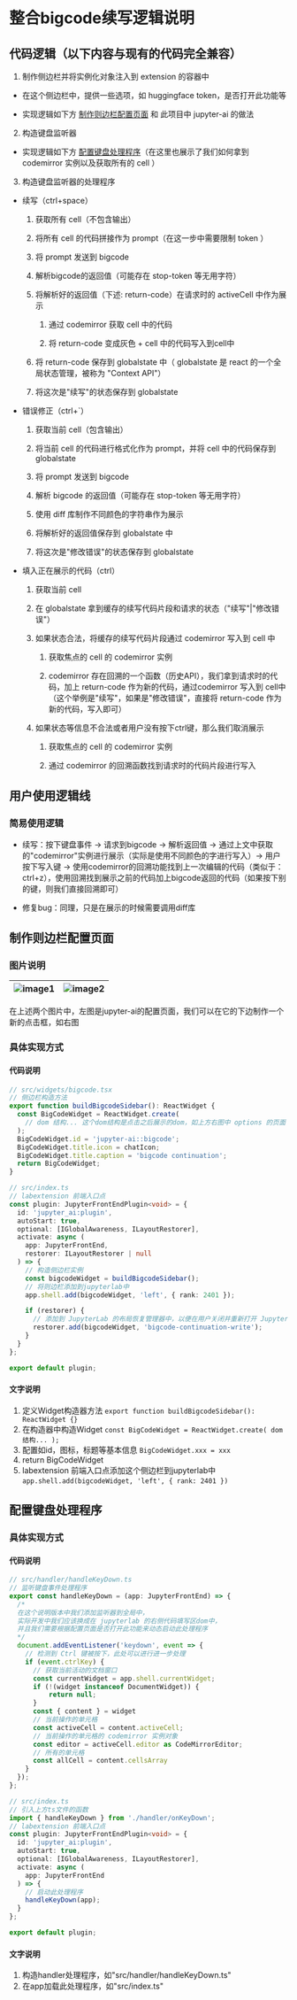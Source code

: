 # 整合bigcode续写逻辑说明


## 代码逻辑（以下内容与现有的代码完全兼容）
1. 制作侧边栏并将实例化对象注入到 extension 的容器中

- 在这个侧边栏中，提供一些选项，如 huggingface token，是否打开此功能等

- 实现逻辑如下方 [制作则边栏配置页面](#制作则边栏配置页面) 和 此项目中 jupyter-ai 的做法

2. 构造键盘监听器

- 实现逻辑如下方 [配置键盘处理程序](#配置键盘处理程序)（在这里也展示了我们如何拿到 codemirror 实例以及获取所有的 cell ）

3. 构造键盘监听器的处理程序

- 续写（ctrl+space）
  
    1. 获取所有 cell（不包含输出）

    2. 将所有 cell 的代码拼接作为 prompt（在这一步中需要限制 token ）

    3. 将 prompt 发送到 bigcode

    4. 解析bigcode的返回值（可能存在 stop-token 等无用字符）

    5. 将解析好的返回值（下述: return-code）在请求时的 activeCell 中作为展示

        1. 通过 codemirror 获取 cell 中的代码

        2. 将 return-code 变成灰色 + cell 中的代码写入到cell中

    6. 将 return-code 保存到 globalstate 中（ globalstate 是 react 的一个全局状态管理，被称为 "Context API"）

    7. 将这次是"续写"的状态保存到 globalstate

- 错误修正（ctrl+`）

    1. 获取当前 cell（包含输出）

    2. 将当前 cell 的代码进行格式化作为 prompt，并将 cell 中的代码保存到 globalstate

    3. 将 prompt 发送到 bigcode

    4. 解析 bigcode 的返回值（可能存在 stop-token 等无用字符）

    5. 使用 diff 库制作不同颜色的字符串作为展示

    6. 将解析好的返回值保存到 globalstate 中

    7. 将这次是"修改错误"的状态保存到 globalstate

- 填入正在展示的代码（ctrl）

    1. 获取当前 cell

    2. 在 globalstate 拿到缓存的续写代码片段和请求的状态（"续写"|"修改错误"）

    3. 如果状态合法，将缓存的续写代码片段通过 codemirror 写入到 cell 中
    
        1. 获取焦点的 cell 的 codemirror 实例

        2. codemirror 存在回溯的一个函数（历史API），我们拿到请求时的代码，加上 return-code 作为新的代码，通过codemirror 写入到 cell中（这个举例是"续写"，如果是"修改错误"，直接将 return-code 作为新的代码，写入即可）

    4. 如果状态等信息不合法或者用户没有按下ctrl键，那么我们取消展示

        1. 获取焦点的 cell 的 codemirror 实例

        2. 通过 codemirror 的回溯函数找到请求时的代码片段进行写入



## 用户使用逻辑线

### 简易使用逻辑
- 续写：按下键盘事件 -> 请求到bigcode -> 解析返回值 -> 通过上文中获取的"codemirror"实例进行展示（实际是使用不同颜色的字进行写入）-> 用户按下写入键 -> 使用codemirror的回溯功能找到上一次编辑的代码（类似于：ctrl+z），使用回溯找到展示之前的代码加上bigcode返回的代码（如果按下别的键，则我们直接回溯即可）

- 修复bug：同理，只是在展示的时候需要调用diff库

##  制作则边栏配置页面

### 图片说明
| ![image1](c0ae4582a5f942754877106b8873413.png) | ![image2](4da66ef8e0eb414d6bb66715184ac7c.png) |
|:-------------------------------------------:|:-------------------------------------------:|


在上述两个图片中，左图是jupyter-ai的配置页面，我们可以在它的下边制作一个新的点击框，如右图

### 具体实现方式

#### 代码说明
```typescript
// src/widgets/bigcode.tsx
// 侧边栏构造方法
export function buildBigcodeSidebar(): ReactWidget {
  const BigCodeWidget = ReactWidget.create(
    // dom 结构... 这个dom结构是点击之后展示的dom，如上方右图中 options 的页面（填写apikey，save按钮等）
  );
  BigCodeWidget.id = 'jupyter-ai::bigcode';
  BigCodeWidget.title.icon = chatIcon;
  BigCodeWidget.title.caption = 'bigcode continuation';
  return BigCodeWidget;
}
```

```typescript
// src/index.ts
// labextension 前端入口点
const plugin: JupyterFrontEndPlugin<void> = {
  id: 'jupyter_ai:plugin',
  autoStart: true,
  optional: [IGlobalAwareness, ILayoutRestorer],
  activate: async (
    app: JupyterFrontEnd,
    restorer: ILayoutRestorer | null
  ) => {
    // 构造侧边栏实例
    const bigcodeWidget = buildBigcodeSidebar();
    // 将则边栏添加到jupyterlab中
    app.shell.add(bigcodeWidget, 'left', { rank: 2401 });

    if (restorer) {
      // 添加到 JupyterLab 的布局恢复管理器中，以便在用户关闭并重新打开 JupyterLab 时，可以恢复之前的部件布局状态。
      restorer.add(bigcodeWidget, 'bigcode-continuation-write');
    }
  }
};

export default plugin;
```

#### 文字说明

1. 定义Widget构造器方法 ```export function buildBigcodeSidebar(): ReactWidget {}```
2. 在构造器中构造Widget ```const BigCodeWidget = ReactWidget.create( dom结构... );```
3. 配置如id，图标，标题等基本信息 ```BigCodeWidget.xxx = xxx```
4. return BigCodeWidget
5. labextension 前端入口点添加这个侧边栏到jupyterlab中 ```app.shell.add(bigcodeWidget, 'left', { rank: 2401 })```

## 配置键盘处理程序

### 具体实现方式

#### 代码说明

```typescript
// src/handler/handleKeyDown.ts
// 监听键盘事件处理程序
export const handleKeyDown = (app: JupyterFrontEnd) => {
  /*
  在这个说明版本中我们添加监听器到全局中，
  实际开发中我们应该换成在 jupyterlab 的右侧代码填写区dom中，
  并且我们需要根据配置页面是否打开此功能来动态启动此处理程序
  */   
  document.addEventListener('keydown', event => {
    // 检测到 Ctrl 键被按下，此处可以进行进一步处理
    if (event.ctrlKey) {
      // 获取当前活动的文档窗口
      const currentWidget = app.shell.currentWidget;
      if (!(widget instanceof DocumentWidget)) {
          return null;
      }
      const { content } = widget
      // 当前操作的单元格
      const activeCell = content.activeCell;
      // 当前操作的单元格的 codemirror 实例对象
      const editor = activeCell.editor as CodeMirrorEditor;
      // 所有的单元格  
      const allCell = content.cellsArray
    }
  });
};
```
```typescript
// src/index.ts
// 引入上方ts文件的函数
import { handleKeyDown } from './handler/onKeyDown';
// labextension 前端入口点
const plugin: JupyterFrontEndPlugin<void> = {
  id: 'jupyter_ai:plugin',
  autoStart: true,
  optional: [IGlobalAwareness, ILayoutRestorer],
  activate: async (
    app: JupyterFrontEnd
  ) => {
    // 启动此处理程序
    handleKeyDown(app);
  }
};

export default plugin;
```

#### 文字说明

1. 构造handler处理程序，如"src/handler/handleKeyDown.ts"
2. 在app加载此处理程序，如"src/index.ts"



